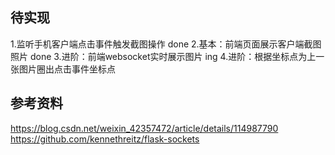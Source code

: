 ## 待实现
1.监听手机客户端点击事件触发截图操作 done
2.基本：前端页面展示客户端截图照片 done
3.进阶：前端websocket实时展示图片 ing
4.进阶：根据坐标点为上一张图片圈出点击事件坐标点 

## 参考资料
https://blog.csdn.net/weixin_42357472/article/details/114987790
https://github.com/kennethreitz/flask-sockets